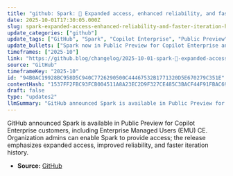 ```yaml
---
title: "github: Spark: 🚀 Expanded access, enhanced reliability, and faster iteration history"
date: 2025-10-01T17:30:05.000Z
slug: spark-expanded-access-enhanced-reliability-and-faster-iteration-history
update_categories: ["github"]
update_tags: ["GitHub", "Spark", "Copilot Enterprise", "Public Preview", "Enterprise Managed Users", "Release", "Changelog", "Admin"]
update_bullets: ["Spark now in Public Preview for Copilot Enterprise and EMU (Enterprise Managed Users) CE customers.", "Organization admins can enable Spark to grant access across their organization.", "Key improvements: enhanced reliability and faster iteration history for workflows and iterations.", "Announcement posted on the GitHub Blog changelog with setup and rollout details."]
timeframes: ["2025-10"]
link: "https://github.blog/changelog/2025-10-01-spark-🚀-expanded-access-enhanced-reliability-and-faster-iteration-history"
source: "GitHub"
timeframeKey: "2025-10"
id: "94B0AC19928BC958D5C940C7726290500C44467532B1771320D5E670279C351E"
contentHash: "1537FF2FBC93FCB004511A8A23EC2D9F327CE485C3BACF44F91FBAC69B5228C5"
draft: false
type: "updates2"
llmSummary: "GitHub announced Spark is available in Public Preview for Copilot Enterprise customers, including Enterprise Managed Users (EMU) CE. Organization admins can enable Spark to provide access; the release emphasizes expanded access, improved reliability, and faster iteration history."
---
```


GitHub announced Spark is available in Public Preview for Copilot Enterprise customers, including Enterprise Managed Users (EMU) CE. Organization admins can enable Spark to provide access; the release emphasizes expanded access, improved reliability, and faster iteration history.

- **Source:** [GitHub](https://github.blog/changelog/2025-10-01-spark-🚀-expanded-access-enhanced-reliability-and-faster-iteration-history)
